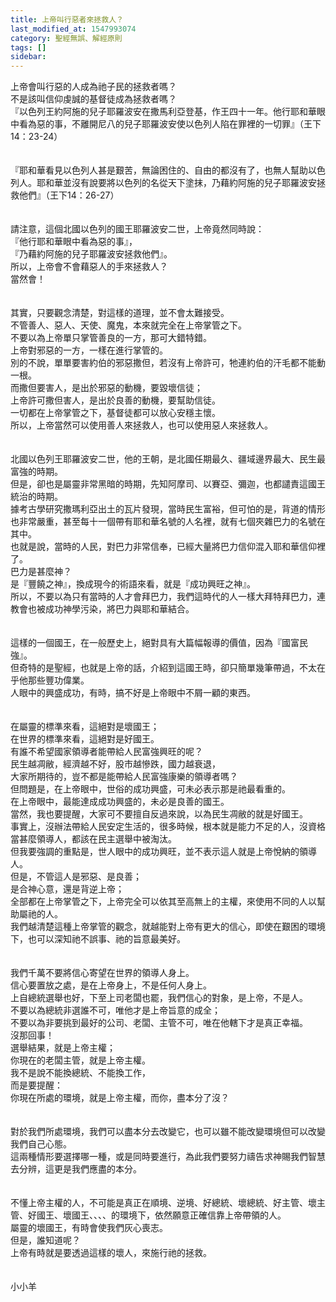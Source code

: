 ```yaml
---
title: 上帝叫行惡者來拯救人？
last_modified_at: 1547993074
category: 聖經無誤、解經原則
tags: []
sidebar: 
---
```


<p>上帝會叫行惡的人成為祂子民的拯救者嗎？<br/>不是該叫信仰虔誠的基督徒成為拯救者嗎？<br/><!--more-->『以色列王約阿施的兒子耶羅波安在撒馬利亞登基，作王四十一年。他行耶和華眼中看為惡的事，不離開尼八的兒子耶羅波安使以色列人陷在罪裡的一切罪』（王下14：23-24）<br/><br/><br/>『耶和華看見以色列人甚是艱苦，無論困住的、自由的都沒有了，也無人幫助以色列人。耶和華並沒有說要將以色列的名從天下塗抹，乃藉約阿施的兒子耶羅波安拯救他們』（王下14：26-27）<br/><br/><br/>請注意，這個北國以色列的國王耶羅波安二世，上帝竟然同時說：<br/>『他行耶和華眼中看為惡的事』，<br/>『乃藉約阿施的兒子耶羅波安拯救他們』。<br/>所以，上帝會不會藉惡人的手來拯救人？<br/>當然會！<br/><br/><br/>其實，只要觀念清楚，對這樣的道理，並不會太難接受。<br/>不管善人、惡人、天使、魔鬼，本來就完全在上帝掌管之下。<br/>不要以為上帝單只掌管善良的一方，那可大錯特錯。<br/>上帝對邪惡的一方，一樣在進行掌管的。<br/>別的不說，單單要害約伯的邪惡撒但，若沒有上帝許可，牠連約伯的汗毛都不能動一根。<br/>而撒但要害人，是出於邪惡的動機，要毀壞信徒；<br/>上帝許可撒但害人，是出於良善的動機，要幫助信徒。<br/>一切都在上帝掌管之下，基督徒都可以放心安穩主懷。<br/>所以，上帝當然可以使用善人來拯救人，也可以使用惡人來拯救人。<br/><br/><br/>北國以色列王耶羅波安二世，他的王朝，是北國任期最久、疆域邊界最大、民生最富強的時期。<br/>但是，卻也是屬靈非常黑暗的時期，先知阿摩司、以賽亞、彌迦，也都譴責這國王統治的時期。<br/>據考古學研究撒瑪利亞出土的瓦片發現，當時民生富裕，但可怕的是，背道的情形也非常嚴重，甚至每十一個帶有耶和華名號的人名裡，就有七個夾雜巴力的名號在其中。<br/>也就是說，當時的人民，對巴力非常信奉，已經大量將巴力信仰混入耶和華信仰裡了。<br/>巴力是甚麼神？<br/>是『豐饒之神』，換成現今的術語來看，就是『成功興旺之神』。<br/>所以，不要以為只有當時的人才會拜巴力，我們這時代的人一樣大拜特拜巴力，連教會也被成功神學污染，將巴力與耶和華結合。<br/><br/><br/>這樣的一個國王，在一般歷史上，絕對具有大篇幅報導的價值，因為『國富民強』。<br/>但奇特的是聖經，也就是上帝的話，介紹到這國王時，卻只簡單幾筆帶過，不太在乎他那些豐功偉業。<br/>人眼中的興盛成功，有時，搞不好是上帝眼中不屑一顧的東西。<br/><br/><br/>在屬靈的標準來看，這絕對是壞國王；<br/>在世界的標準來看，這絕對是好國王。<br/>有誰不希望國家領導者能帶給人民富強興旺的呢？<br/>民生越凋敝，經濟越不好，股市越慘跌，國力越衰退，<br/>大家所期待的，豈不都是能帶給人民富強康樂的領導者嗎？<br/>但問題是，在上帝眼中，世俗的成功興盛，可未必表示那是祂最看重的。<br/>在上帝眼中，最能達成成功興盛的，未必是良善的國王。<br/>當然，我也要提醒，大家可不要擅自反過來說，以為民生凋敝的就是好國王。<br/>事實上，沒辦法帶給人民安定生活的，很多時候，根本就是能力不足的人，沒資格當甚麼領導人，都該在民主選舉中被淘汰。<br/>但我要強調的重點是，世人眼中的成功興旺，並不表示這人就是上帝悅納的領導人。<br/>但是，不管這人是邪惡、是良善；<br/>是合神心意，還是背逆上帝；<br/>全部都在上帝掌管之下，上帝完全可以依其至高無上的主權，來使用不同的人以幫助屬祂的人。<br/>我們越清楚這種上帝掌管的觀念，就越能對上帝有更大的信心，即使在艱困的環境下，也可以深知祂不誤事、祂的旨意最美好。<br/><br/><br/>我們千萬不要將信心寄望在世界的領導人身上。<br/>信心要置放之處，是在上帝身上，不是任何人身上。<br/>上自總統選舉也好，下至上司老闆也罷，我們信心的對象，是上帝，不是人。<br/>不要以為總統非選誰不可，唯他才是上帝旨意的成全；<br/>不要以為非要挑到最好的公司、老闆、主管不可，唯在他轄下才是真正幸福。<br/>沒那回事！<br/>選舉結果，就是上帝主權；<br/>你現在的老闆主管，就是上帝主權。<br/>我不是說不能換總統、不能換工作，<br/>而是要提醒：<br/>你現在所處的環境，就是上帝主權，而你，盡本分了沒？<br/><br/><br/>對於我們所處環境，我們可以盡本分去改變它，也可以雖不能改變環境但可以改變我們自己心態。<br/>這兩種情形要選擇哪一種，或是同時要進行，為此我們要努力禱告求神賜我們智慧去分辨，這更是我們應盡的本分。<br/><br/><br/>不懂上帝主權的人，不可能是真正在順境、逆境、好總統、壞總統、好主管、壞主管、好國王、壞國王、、、、的環境下，依然願意正確信靠上帝帶領的人。<br/>屬靈的壞國王，有時會使我們灰心喪志。<br/>但是，誰知道呢？<br/>上帝有時就是要透過這樣的壞人，來施行祂的拯救。<br/><br/><br/>小小羊
</p>